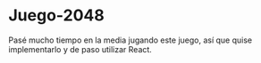 # Juego-2048
Pasé mucho tiempo en la media jugando este juego, así que quise implementarlo y de paso utilizar React.
